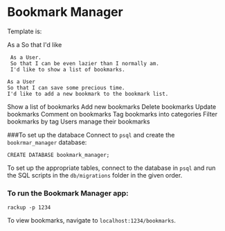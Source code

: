 # Bookmark Manager

Template is:

As a <Stakeholder>
  So that <Motivation>
    I'd like <Task>

```
 As a User. 
 So that I can be even lazier than I normally am.
 I'd like to show a list of bookmarks.
 ```
 ```
 As a User
 So that I can save some precious time.
 I'd like to add a new bookmark to the bookmark list.
 ```
 

Show a list of bookmarks
Add new bookmarks
Delete bookmarks
Update bookmarks
Comment on bookmarks
Tag bookmarks into categories
Filter bookmarks by tag
Users manage their bookmarks

###To set up the databace
Connect to `psql` and create the `bookrmar_manager` database:
```
CREATE DATABASE bookmark_manager;
```

To set up the appropriate tables, connect to the database in `psql` and run the SQL scripts in the `db/migrations` folder in the given order.

### To run the Bookmark Manager app:

```
rackup -p 1234
```
To view bookmarks, navigate to `localhost:1234/bookmarks`.

